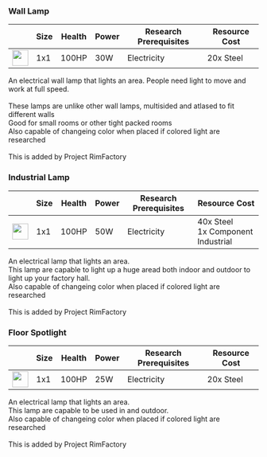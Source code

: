 ### Wall Lamp

|   | Size | Health | Power | Research Prerequisites | Resource Cost |
| - | ---- | ------ | ----- | ---------------------- | ------------- |
| <img src="https://github.com/zymex22/Project-RimFactory-Revived/blob/master/Textures/Misc/WallLightIcon.png?raw=true" width="32" height="32" /> | 1x1 | 100HP | 30W | Electricity | 20x Steel |

An electrical wall lamp that lights an area. People need light to move and work at full speed.<br /><br />These lamps are unlike other wall lamps, multisided and atlased to fit different walls<br /> Good for small rooms or other tight packed rooms<br />Also capable of changeing color when placed if colored light are researched<br /><br />This is added by Project RimFactory

### Industrial Lamp

|   | Size | Health | Power | Research Prerequisites | Resource Cost |
| - | ---- | ------ | ----- | ---------------------- | ------------- |
| <img src="https://github.com/zymex22/Project-RimFactory-Revived/blob/master/Textures/Misc/IndustrialLamp.png?raw=true" width="32" height="32" /> | 1x1 | 100HP | 50W | Electricity | 40x Steel<br />1x Component Industrial |

An electrical lamp that lights an area.<br />This lamp are capable to light up a huge aread both indoor and outdoor to light up your factory hall.<br />Also capable of changeing color when placed if colored light are researched<br /><br />This is added by Project RimFactory

### Floor Spotlight

|   | Size | Health | Power | Research Prerequisites | Resource Cost |
| - | ---- | ------ | ----- | ---------------------- | ------------- |
| <img src="https://github.com/zymex22/Project-RimFactory-Revived/blob/master/Textures/Misc/FloorSpotlight.png?raw=true" width="32" height="32" /> | 1x1 | 100HP | 25W | Electricity | 20x Steel |

An electrical lamp that lights an area.<br />This lamp are capable to be used in and outdoor.<br />Also capable of changeing color when placed if colored light are researched<br /><br />This is added by Project RimFactory

